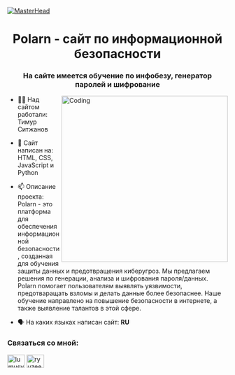 [![MasterHead](https://ltdfoto.ru/images/2024/07/15/SNIMOK-1.png)](https://rea11u.github.io/Polarn/index.html)
<h1 align="center">Polarn - сайт по информационной безопасности</h1>
<h3 align="center">На сайте имеется обучение по инфобезу, генератор паролей и шифрование</h3>
<img align="right" alt="Coding" width="380" src="https://i.pinimg.com/736x/22/89/3e/22893ee52b505782cc46a99ba0444757.jpg"> 

- 👨‍💻 Над сайтом работали: Тимур Ситжанов

- 📓 Сайт написан на: HTML, CSS, JavaScript и Python

- 📫 Описание проекта:
     Polarn - это платформа для обеспечения информационной безопасности, созданная для обучения защиты данных и предотвращения киберугроз. Мы предлагаем решения по генерации, анализа и шифрования пароля/данных. Polarn помогает пользователям выявлять уязвимости, предотваращать взломы и делать данные более безопаснее. Наше обучение направлено на повышение безопасности в интернете, а также выявление талантов в этой сфере.
  
- 🗣️ На каких языках написан сайт: **RU**
<h3 align="left">Связаться со мной:</h3>
<p align="left">
<a href="[https://www.youtube.com/Wa1alex](https://www.youtube.com/@Wa1aIex)" target="blank"><img align="center" src="https://raw.githubusercontent.com/rahuldkjain/github-profile-readme-generator/master/src/images/icons/Social/youtube.svg" alt="lumusy2k" height="30" width="40" /></a>
<a href="[https://discord.gg/](https://discord.gg/QgUVjndU)" target="blank"><img align="center" src="https://raw.githubusercontent.com/rahuldkjain/github-profile-readme-generator/master/src/images/icons/Social/discord.svg" alt="ryuzeen._" height="30" width="40" /></a>
</p>

